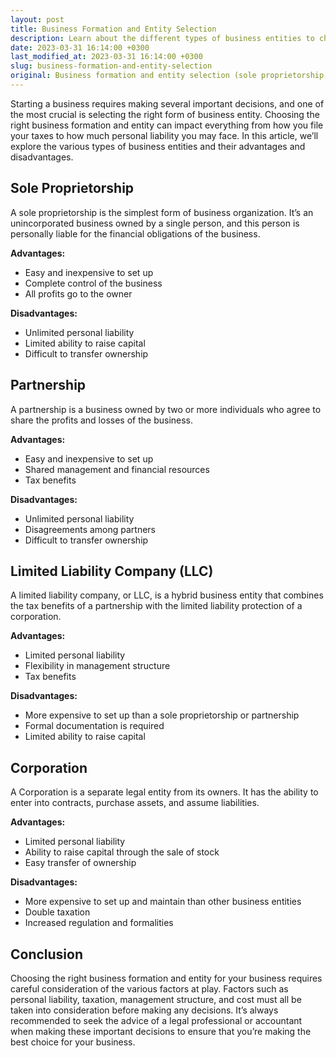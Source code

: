 ```yaml
---
layout: post
title: Business Formation and Entity Selection
description: Learn about the different types of business entities to choose from when starting a business, such as sole proprietorship, partnership, LLC, and corporation, and their advantages and disadvantages.
date: 2023-03-31 16:14:00 +0300
last_modified_at: 2023-03-31 16:14:00 +0300
slug: business-formation-and-entity-selection
original: Business formation and entity selection (sole proprietorship, partnership, LLC, corporation, etc.)
---
```

Starting a business requires making several important decisions, and one of the most crucial is selecting the right form of business entity. Choosing the right business formation and entity can impact everything from how you file your taxes to how much personal liability you may face. In this article, we’ll explore the various types of business entities and their advantages and disadvantages.

## Sole Proprietorship

A sole proprietorship is the simplest form of business organization. It’s an unincorporated business owned by a single person, and this person is personally liable for the financial obligations of the business.

**Advantages:**

* Easy and inexpensive to set up
* Complete control of the business
* All profits go to the owner

**Disadvantages:**

* Unlimited personal liability
* Limited ability to raise capital
* Difficult to transfer ownership

## Partnership

A partnership is a business owned by two or more individuals who agree to share the profits and losses of the business.

**Advantages:**

* Easy and inexpensive to set up
* Shared management and financial resources
* Tax benefits

**Disadvantages:**

* Unlimited personal liability
* Disagreements among partners
* Difficult to transfer ownership

## Limited Liability Company (LLC)

A limited liability company, or LLC, is a hybrid business entity that combines the tax benefits of a partnership with the limited liability protection of a corporation.

**Advantages:**

* Limited personal liability
* Flexibility in management structure
* Tax benefits

**Disadvantages:**

* More expensive to set up than a sole proprietorship or partnership
* Formal documentation is required
* Limited ability to raise capital

## Corporation

A Corporation is a separate legal entity from its owners. It has the ability to enter into contracts, purchase assets, and assume liabilities.

**Advantages:**

* Limited personal liability
* Ability to raise capital through the sale of stock
* Easy transfer of ownership

**Disadvantages:**

* More expensive to set up and maintain than other business entities
* Double taxation
* Increased regulation and formalities

## Conclusion

Choosing the right business formation and entity for your business requires careful consideration of the various factors at play. Factors such as personal liability, taxation, management structure, and cost must all be taken into consideration before making any decisions. It’s always recommended to seek the advice of a legal professional or accountant when making these important decisions to ensure that you’re making the best choice for your business.